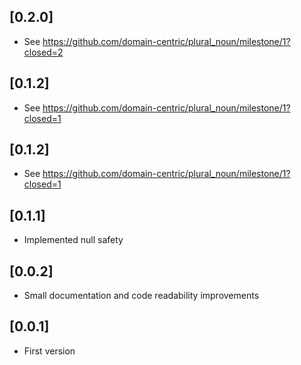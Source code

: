 ## [0.2.0]

* See https://github.com/domain-centric/plural_noun/milestone/1?closed=2

## [0.1.2]

* See https://github.com/domain-centric/plural_noun/milestone/1?closed=1

## [0.1.2]

* See https://github.com/domain-centric/plural_noun/milestone/1?closed=1

## [0.1.1]

* Implemented null safety

## [0.0.2]

* Small documentation and code readability improvements

## [0.0.1]

* First version
